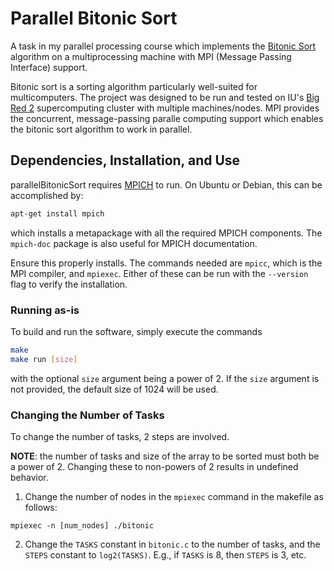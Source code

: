 # Parallel Bitonic Sort
A task in my parallel processing course which implements the [Bitonic Sort](https://en.wikipedia.org/wiki/Bitonic_sorter) algorithm on a multiprocessing machine with MPI (Message Passing Interface) support.

Bitonic sort is a sorting algorithm particularly well-suited for multicomputers. The project was designed to be run and tested on IU's [Big Red 2](https://kb.iu.edu/d/bcqt) supercomputing cluster with multiple machines/nodes. MPI provides the concurrent, message-passing paralle computing support which enables the bitonic sort algorithm to work in parallel.

## Dependencies, Installation, and Use
parallelBitonicSort requires [MPICH](https://www.mpich.org/) to run. On Ubuntu or Debian, this can be accomplished by:

```bash
apt-get install mpich
```

which installs a metapackage with all the required MPICH components. The `mpich-doc` package is also useful for MPICH documentation.

Ensure this properly installs. The commands needed are `mpicc`, which is the MPI compiler, and `mpiexec`. Either of these can be run with the `--version` flag to verify the installation.

### Running as-is
To build and run the software, simply execute the commands

```bash
make
make run [size]
```

with the optional `size` argument being a power of 2. If the `size` argument is not provided, the default size of 1024 will be used.

### Changing the Number of Tasks
To change the number of tasks, 2 steps are involved.

**NOTE**: the number of tasks and size of the array to be sorted must both be a power of 2. Changing these to non-powers of 2 results in undefined behavior.

1. Change the number of nodes in the `mpiexec` command in the makefile as follows:
```make
mpiexec -n [num_nodes] ./bitonic
```

2. Change the `TASKS` constant in `bitonic.c` to the number of tasks, and the `STEPS` constant to `log2(TASKS)`. E.g., if `TASKS` is 8, then `STEPS` is 3, etc.
